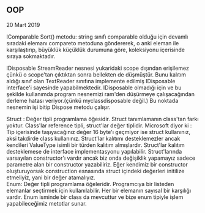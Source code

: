## OOP

20 Mart 2019

IComparable
Sort() metodu: string sınıfı comparable olduğu için devamlı sıradaki elemanı compareto metoduna göndererek, o anki eleman ile karşılaştırıp, büyüklük küçüklük durumuna göre, koleksiyonu içerisinde sıraya sokmaktadır.

IDisposable
StreamReader nesnesi yukaridaki scope dışından erişilemez çünkü o scope'tan çıktıktan sonra bellekten de düşmüştür. Bunu kalıtım aldığı sınıf olan TextReader sınıfına implemente edilmiş IDisposable interface'i sayesinde yapabilmektedir.
IDisposable olmadığı için ve bu şekilde kullanımda program nesnemizi ram'den düşürmeye çalışacağından derleme hatası veriyor.(çünkü myclassdisposable değil.)
Bu noktada nesnemin işi bitip Dispose metodu çalışır.

Struct : Değer tipli programlama öğesidir. Struct tanımlamanın class'tan farkı yoktur. Class'lar reference tipli, struct'lar değer tiplidir. Microsoft diyor ki : Tip içerisinde taşıyacağınız değer 16 byte'ı geçmiyor ise struct kullanınız, aksi takdirde class kullanınız. Struct'lar kalıtımı desteklemezler ancak kendileri ValueType isimli bir türden kalıtım almışlardır. Struct'lar kalıtım desteklemese de interface implementasyonu yapılabilir. Struct'larında varsayılan constructor'ı vardır ancak biz onda değişiklik yapamayız sadece parametre alan bir constructor yazabiliriz. Eğer kendimiz bir constructor oluşturuyorsak construction esnasında struct içindeki değerleri initilize etmeliyiz, yani bir değer atamalıyız.  
Enum: Değer tipli programlama öğeleridir. Programcıya bir listeden elemanlar seçtirmek için kullanılabilir. Her bir elemanın sayısal bir karşılığı vardır. Enum isminde bir class da mevcuttur ve bize enum tipiyle işlem yapabileceğimiz metotlar sunar.
